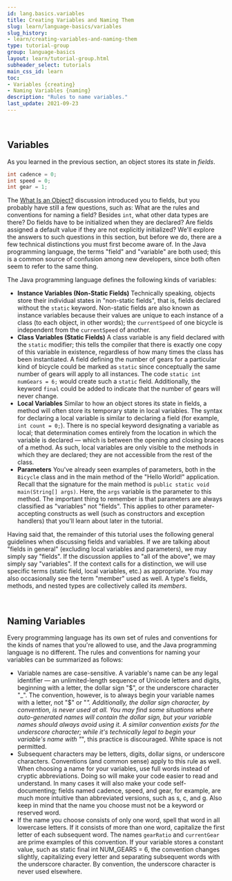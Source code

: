 ```yaml
---
id: lang.basics.variables
title: Creating Variables and Naming Them
slug: learn/language-basics/variables
slug_history:
- learn/creating-variables-and-naming-them
type: tutorial-group
group: language-basics
layout: learn/tutorial-group.html
subheader_select: tutorials
main_css_id: learn
toc:
- Variables {creating}
- Naming Variables {naming}
description: "Rules to name variables."
last_update: 2021-09-23
---
```


<a id="creating">&nbsp;</a>
## Variables

As you learned in the previous section, an object stores its state in _fields_.

```java
int cadence = 0;
int speed = 0;
int gear = 1;
```

The [What Is an Object?](id:lang.object) discussion introduced you to fields, but you probably have still a few questions, such as: What are the rules and conventions for naming a field? Besides `int`, what other data types are there? Do fields have to be initialized when they are declared? Are fields assigned a default value if they are not explicitly initialized? We'll explore the answers to such questions in this section, but before we do, there are a few technical distinctions you must first become aware of. In the Java programming language, the terms "field" and "variable" are both used; this is a common source of confusion among new developers, since both often seem to refer to the same thing.

The Java programming language defines the following kinds of variables:

- **Instance Variables (Non-Static Fields)** Technically speaking, objects store their individual states in "non-static fields", that is, fields declared without the `static` keyword. Non-static fields are also known as instance variables because their values are unique to each instance of a class (to each object, in other words); the `currentSpeed` of one bicycle is independent from the `currentSpeed` of another.
- **Class Variables (Static Fields)** A class variable is any field declared with the `static` modifier; this tells the compiler that there is exactly one copy of this variable in existence, regardless of how many times the class has been instantiated. A field defining the number of gears for a particular kind of bicycle could be marked as `static` since conceptually the same number of gears will apply to all instances. The code `static int numGears = 6;` would create such a `static` field. Additionally, the keyword `final` could be added to indicate that the number of gears will never change.
- **Local Variables** Similar to how an object stores its state in fields, a method will often store its temporary state in local variables. The syntax for declaring a local variable is similar to declaring a field (for example, `int count = 0;`). There is no special keyword designating a variable as local; that determination comes entirely from the location in which the variable is declared — which is between the opening and closing braces of a method. As such, local variables are only visible to the methods in which they are declared; they are not accessible from the rest of the class.
- **Parameters** You've already seen examples of parameters, both in the `Bicycle` class and in the main method of the "Hello World!" application. Recall that the signature for the main method is `public static void main(String[] args)`. Here, the `args` variable is the parameter to this method. The important thing to remember is that parameters are always classified as "variables" not "fields". This applies to other parameter-accepting constructs as well (such as constructors and exception handlers) that you'll learn about later in the tutorial.

Having said that, the remainder of this tutorial uses the following general guidelines when discussing fields and variables. If we are talking about "fields in general" (excluding local variables and parameters), we may simply say "fields". If the discussion applies to "all of the above", we may simply say "variables". If the context calls for a distinction, we will use specific terms (static field, local variables, etc.) as appropriate. You may also occasionally see the term "member" used as well. A type's fields, methods, and nested types are collectively called its _members_.


<a id="naming">&nbsp;</a>
## Naming Variables

Every programming language has its own set of rules and conventions for the kinds of names that you're allowed to use, and the Java programming language is no different. The rules and conventions for naming your variables can be summarized as follows:

- Variable names are case-sensitive. A variable's name can be any legal identifier — an unlimited-length sequence of Unicode letters and digits, beginning with a letter, the dollar sign "$", or the underscore character "_". The convention, however, is to always begin your variable names with a letter, not "$" or "_". Additionally, the dollar sign character, by convention, is never used at all. You may find some situations where auto-generated names will contain the dollar sign, but your variable names should always avoid using it. A similar convention exists for the underscore character; while it's technically legal to begin your variable's name with "_", this practice is discouraged. White space is not permitted.
- Subsequent characters may be letters, digits, dollar signs, or underscore characters. Conventions (and common sense) apply to this rule as well. When choosing a name for your variables, use full words instead of cryptic abbreviations. Doing so will make your code easier to read and understand. In many cases it will also make your code self-documenting; fields named cadence, speed, and gear, for example, are much more intuitive than abbreviated versions, such as s, c, and g. Also keep in mind that the name you choose must not be a keyword or reserved word.
- If the name you choose consists of only one word, spell that word in all lowercase letters. If it consists of more than one word, capitalize the first letter of each subsequent word. The names `gearRatio` and `currentGear` are prime examples of this convention. If your variable stores a constant value, such as static final int NUM_GEARS = 6, the convention changes slightly, capitalizing every letter and separating subsequent words with the underscore character. By convention, the underscore character is never used elsewhere.
